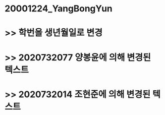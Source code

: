 # 20001224_YangBongYun

# >> 학번을 생년월일로 변경  
# >> 2020732077 양봉윤에 의해 변경된 텍스트 
# >> 2020732014 조현준에 의해 변경된 텍스트